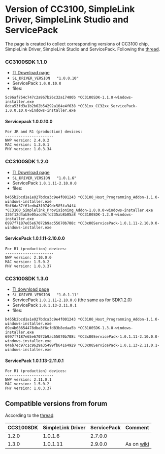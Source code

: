 # Version of CC3100, SimpleLink Driver, SimpleLink Studio and ServicePack

The page is created to collect corresponding versions of CC3100 chip,
SimpleLink Driver, SimpleLink Studio and ServicePack. Following the [thread](https://e2e.ti.com/support/wireless-connectivity/wifi/f/968/t/758725).

### CC3100SDK 1.1.0

- [TI Download page](http://www.ti.com/tool/download/CC3100SDK/1.1.0)
- `SL_DRIVER_VERSION   "1.0.0.10"`
- ServicePack `1.0.0.10.0`
- files:
```
5c96af754c747c2a967b26c32a17480b *CC3100SDK-1.1.0-windows-installer.exe
8dca53fd3a1b2b62b54292a104e4f638 *CC31xx_CC32xx_ServicePack-1.0.0.10.0-windows-installer.exe
```

#### Servicepack 1.0.0.10.0
```
For JR and R1 (production) devices:
----------------------
NWP version: 2.4.0.2
MAC version: 1.3.0.1
PHY version: 1.0.3.34
```

### CC3100SDK 1.2.0

- [TI Download page](http://www.ti.com/tool/download/CC3100SDK/1.2.0)
- `SL_DRIVER_VERSION   "1.0.1.6"`
- ServicePack `1.0.1.11-2.10.0.0`
- files:
```
b455b2bcd1a1e027bdca3c9e4f001243 *CC3100_Host_Programming_Addon-1.1.0-windows-installer.exe
5bf6da37f61edb4310749dc585fa34f4 *CC3100_Simplelink_Provisioning_Addon-1.0.0.0-windows-installer.exe
336f12d4ab8e05acd9cfd235ab8b05a8 *CC3100SDK-1.2.0-windows-installer.exe
6997f7187e65e67072b9ac55070b708c *CC3x00ServicePack-1.0.1.11-2.10.0.0-windows-installer.exe
```

#### ServicePack 1.0.1.11-2.10.0.0

```
For R1 (production) devices:
----------------------
NWP version: 2.10.0.0
MAC version: 1.5.0.2
PHY version: 1.0.3.37

```

### CC3100SDK 1.3.0

- [TI download page](http://www.ti.com/tool/download/CC3100SDK/)
- `SL_DRIVER_VERSION   "1.0.1.11"`
- ServicePack `1.0.1.11-2.10.0.0` (the same as for SDK1.2.0)
- ServicePack `1.0.1.13-2.11.0.1`
- files:
```
b455b2bcd1a1e027bdca3c9e4f001243 *CC3100_Host_Programming_Addon-1.1.0-windows-installer.exe
69e4b68654478dba3f6cfd83b8edaa5b *CC3100SDK-1.3.0-windows-installer.exe
6997f7187e65e67072b9ac55070b708c *CC3x00ServicePack-1.0.1.11-2.10.0.0-windows-installer.exe
04ab7ec97c1c9629a35499fb64164929 *CC3x00ServicePack-1.0.1.13-2.11.0.1-windows-installer.exe
```

#### ServicePack 1.0.1.13-2.11.0.1

```
For R1 (production) devices:
----------------------
NWP version: 2.11.0.1
MAC version: 1.5.0.2
PHY version: 1.0.3.37
```

## Compatible versions from forum

According to the [thread](https://e2e.ti.com/support/wireless-connectivity/wifi/f/968/t/758725):

| CC3100SDK | SimpleLink Driver | ServicePack | Comment |
|-----------|-------------------|-------------|---------|
| 1.2.0     |     1.0.1.6       |  2.7.0.0    |         |
| 1.3.0     |     1.0.1.11      |  2.9.0.0    | As on [wiki](http://processors.wiki.ti.com/index.php/CC3100_%26_CC3200) |

